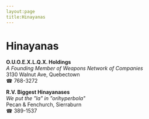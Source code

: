 ```yaml
---
layout:page
title:Hinayanas
---
```

# Hinayanas

**O.U.O.E.X.L.Q.X. Holdings**  
_A Founding Member of Weapons Network of Companies_  
3130 Walnut Ave, Quebectown  
☎ 768-3272



**R.V. Biggest Hinayanases**  
_We put the "la" in "orihyperbola"_  
Pecan & Fenchurch, Sierraburn  
☎ 389-1537



